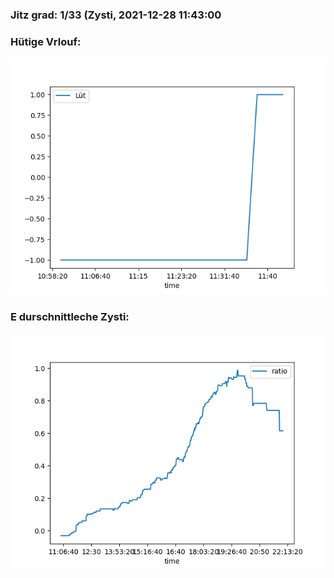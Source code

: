 ### Jitz grad: 1/33 (Zysti, 2021-12-28 11:43:00

### Hütige Vrlouf:
![Graph](Today.png)

### E durschnittleche Zysti:
![Graph](Zysti.png)